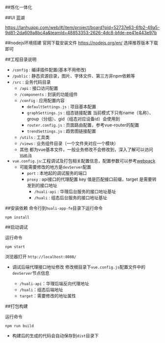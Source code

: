 ##炼化一体化

##UI 蓝湖

https://lanhuapp.com/web/#/item/project/board?pid=52737e63-6fb2-49a5-9d81-2da609a8bc4a&teamId=48853353-2626-4dc8-bfde-ee41e443e97b


##nodejs环境搭建
 官网下载安装文件 https://nodejs.org/en/ 选择推荐版本下载即可
 
##工程目录说明
  + `/config` : 编译插件配置(基本不用修改) 
  + `/public` : 静态资源目录，图片、字体文件、第三方非npm依赖等
  + `/src` : 业务代码目录
    - `/api` : 接口访问配置
    - `/components` : 封装的功能组件
    - `/config` : 应用配置内容
      - `defaultSettings.js` : 项目基本配置
      - `graphSettings.js` : 组态链接配置 当前模式下只有name（名称）、group（分组）、gid（组态对应设备id）会使用到
      - `router.config.js` : 页面路由配置，参考vue-router的配置
      - `trendSettings.js` : 趋势图链接配置
    - `/utils` : 工具类
    - `/views` : 业务组件目录（一个文件夹对应一个模块）
    - 其他 都为vue基本文件，一般业务修改不会修改到，深入了解可以访问[vue.js](https://cn.vuejs.org/)
  + `vue.config.js`:工程调试及打包相关配置信息，配置参数可以参考[webpack](https://www.webpackjs.com/concepts/)
    - 可能需要修改的地方是`devServer`配置
      - `port` : 本地起的调试服务的端口
      - `proxy` : api接口的代理配置 key 值是匹配接口前缀，target 是需要转发到的接口地址
        - `/huali-api` : 华理后台服务的接口地址基址
        - `/huali` : 组态后台服务的接口地址基址
  

##安装依赖
命令行到`huali-app-fe`目录下运行命令

```
npm install 
```

##启动调试

运行命令
```
npm start
```
浏览器打开 `http://localhost:8080/`

  + 调试后端代理接口地址修改
  修改根目录下`vue.config.js`配置文件中的`devServer`节点信息
  
    - `/huali-api`：华理后端反向代理地址
    - `/huali`：组态后端地址
    - `target`：需要修改的地址属性



##打包构建

运行命令
```
npm run build
```
 + 构建后的生成的代码会自动保存到`dist`目录下





